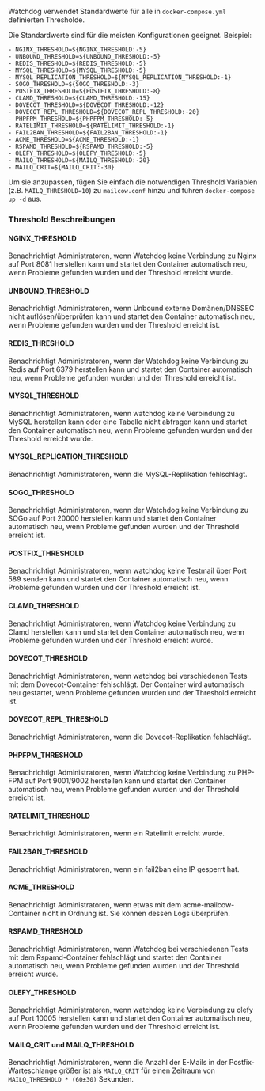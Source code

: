 Watchdog verwendet Standardwerte für alle in `docker-compose.yml` definierten Thresholde.

Die Standardwerte sind für die meisten Konfigurationen geeignet.
Beispiel:
```
- NGINX_THRESHOLD=${NGINX_THRESHOLD:-5}
- UNBOUND_THRESHOLD=${UNBOUND_THRESHOLD:-5}
- REDIS_THRESHOLD=${REDIS_THRESHOLD:-5}
- MYSQL_THRESHOLD=${MYSQL_THRESHOLD:-5}
- MYSQL_REPLICATION_THRESHOLD=${MYSQL_REPLICATION_THRESHOLD:-1}
- SOGO_THRESHOLD=${SOGO_THRESHOLD:-3}
- POSTFIX_THRESHOLD=${POSTFIX_THRESHOLD:-8}
- CLAMD_THRESHOLD=${CLAMD_THRESHOLD:-15}
- DOVECOT_THRESHOLD=${DOVECOT_THRESHOLD:-12}
- DOVECOT_REPL_THRESHOLD=${DOVECOT_REPL_THRESHOLD:-20}
- PHPFPM_THRESHOLD=${PHPFPM_THRESHOLD:-5}
- RATELIMIT_THRESHOLD=${RATELIMIT_THRESHOLD:-1}
- FAIL2BAN_THRESHOLD=${FAIL2BAN_THRESHOLD:-1}
- ACME_THRESHOLD=${ACME_THRESHOLD:-1}
- RSPAMD_THRESHOLD=${RSPAMD_THRESHOLD:-5}
- OLEFY_THRESHOLD=${OLEFY_THRESHOLD:-5}
- MAILQ_THRESHOLD=${MAILQ_THRESHOLD:-20}
- MAILQ_CRIT=${MAILQ_CRIT:-30}
```

Um sie anzupassen, fügen Sie einfach die notwendigen Threshold Variablen (z.B. `MAILQ_THRESHOLD=10`) zu `mailcow.conf` hinzu und führen `docker-compose up -d` aus.


### Threshold Beschreibungen

#### NGINX_THRESHOLD
Benachrichtigt Administratoren, wenn Watchdog keine Verbindung zu Nginx auf Port 8081 herstellen kann und startet den Container automatisch neu, wenn Probleme gefunden wurden und der Threshold erreicht wurde.

#### UNBOUND_THRESHOLD
Benachrichtigt Administratoren, wenn Unbound externe Domänen/DNSSEC nicht auflösen/überprüfen kann und startet den Container automatisch neu, wenn Probleme gefunden wurden und der Threshold erreicht ist.

#### REDIS_THRESHOLD
Benachrichtigt Administratoren, wenn der Watchdog keine Verbindung zu Redis auf Port 6379 herstellen kann und startet den Container automatisch neu, wenn Probleme gefunden wurden und der Threshold erreicht ist.

#### MYSQL_THRESHOLD
Benachrichtigt Administratoren, wenn watchdog keine Verbindung zu MySQL herstellen kann oder eine Tabelle nicht abfragen kann und startet den Container automatisch neu, wenn Probleme gefunden wurden und der Threshold erreicht wurde.

#### MYSQL_REPLICATION_THRESHOLD
Benachrichtigt Administratoren, wenn die MySQL-Replikation fehlschlägt.

#### SOGO_THRESHOLD
Benachrichtigt Administratoren, wenn der Watchdog keine Verbindung zu SOGo auf Port 20000 herstellen kann und startet den Container automatisch neu, wenn Probleme gefunden wurden und der Threshold erreicht ist.

#### POSTFIX_THRESHOLD
Benachrichtigt Administratoren, wenn watchdog keine Testmail über Port 589 senden kann und startet den Container automatisch neu, wenn Probleme gefunden wurden und der Threshold erreicht ist.

#### CLAMD_THRESHOLD
Benachrichtigt Administratoren, wenn Watchdog keine Verbindung zu Clamd herstellen kann und startet den Container automatisch neu, wenn Probleme gefunden wurden und der Threshold erreicht wurde.

#### DOVECOT_THRESHOLD
Benachrichtigt Administratoren, wenn watchdog bei verschiedenen Tests mit dem Dovecot-Container fehlschlägt. Der Container wird automatisch neu gestartet, wenn Probleme gefunden wurden und der Threshold erreicht ist.

#### DOVECOT_REPL_THRESHOLD
Benachrichtigt Administratoren, wenn die Dovecot-Replikation fehlschlägt.

#### PHPFPM_THRESHOLD
Benachrichtigt Administratoren, wenn Watchdog keine Verbindung zu PHP-FPM auf Port 9001/9002 herstellen kann und startet den Container automatisch neu, wenn Probleme gefunden wurden und der Threshold erreicht ist.

#### RATELIMIT_THRESHOLD
Benachrichtigt Administratoren, wenn ein Ratelimit erreicht wurde.

#### FAIL2BAN_THRESHOLD
Benachrichtigt Administratoren, wenn ein fail2ban eine IP gesperrt hat.

#### ACME_THRESHOLD
Benachrichtigt Administratoren, wenn etwas mit dem acme-mailcow-Container nicht in Ordnung ist. Sie können dessen Logs überprüfen.

#### RSPAMD_THRESHOLD
Benachrichtigt Administratoren, wenn Watchdog bei verschiedenen Tests mit dem Rspamd-Container fehlschlägt und startet den Container automatisch neu, wenn Probleme gefunden wurden und der Threshold erreicht wurde.

#### OLEFY_THRESHOLD
Benachrichtigt Administratoren, wenn watchdog keine Verbindung zu olefy auf Port 10005 herstellen kann und startet den Container automatisch neu, wenn Probleme gefunden wurden und der Threshold erreicht ist.

#### MAILQ_CRIT und MAILQ_THRESHOLD
Benachrichtigt Administratoren, wenn die Anzahl der E-Mails in der Postfix-Warteschlange größer ist als `MAILQ_CRIT` für einen Zeitraum von `MAILQ_THRESHOLD * (60±30)` Sekunden.

